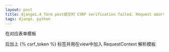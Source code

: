 ```yaml
---
layout: post
title: django1.4 form post提交时 CSRF verification failed. Request aborted.
tags: django, python
---
```


在对应表单模板 <form action="#" method='post'>  后加上 \{% csrf_token %\} 标签并用在view中加入 RequestContext 解析模板
